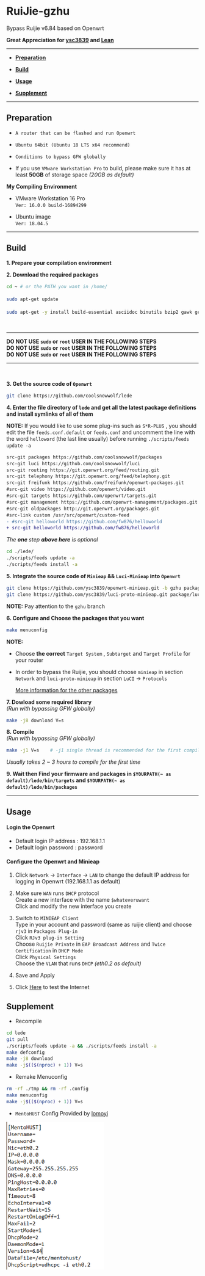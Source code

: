 # RuiJie-gzhu
Bypass Ruijie v6.84 based on Openwrt

**Great Appreciation for [ysc3839](https://github.com/ysc3839/openwrt-minieap/tree/gzhu) and [Lean](https://github.com/coolsnowwolf/lede)**

***

+ **[Preparation](#preparation)**

+ **[Build](#build)**

+ **[Usage](#usage)**

+ **[Supplement](#supplement)**

***

## Preparation

+ `A router that can be flashed and run Openwrt`  


+ `Ubuntu 64bit (Ubuntu 18 LTS x64 recommend)`  


+ `Conditions to bypass GFW globally`  


+ If you use `VMware Workstation Pro` to build, please make sure it has at least **50GB** of storage space *(20GB as default)*  


**My Compiling Environment**
+ VMware Workstation 16 Pro  
`Ver: 16.0.0 build-16894299`

+ Ubuntu image  
`Ver: 18.04.5`

***
## Build

**1. Prepare your compilation environment**

**2. Download the required packages**
```bash
cd ~ # or the PATH you want in /home/

sudo apt-get update

sudo apt-get -y install build-essential asciidoc binutils bzip2 gawk gettext git libncurses5-dev libz-dev patch python3.5 python2.7 unzip zlib1g-dev lib32gcc1 libc6-dev-i386 subversion flex uglifyjs git-core gcc-multilib p7zip p7zip-full msmtp libssl-dev texinfo libglib2.0-dev xmlto qemu-utils upx libelf-dev autoconf automake libtool autopoint device-tree-compiler g++-multilib antlr3 gperf wget swig rsync
```
<br>

---

**DO NOT USE `sudo` or `root` USER IN THE FOLLOWING STEPS**  
**DO NOT USE `sudo` or `root` USER IN THE FOLLOWING STEPS**  
**DO NOT USE `sudo` or `root` USER IN THE FOLLOWING STEPS**  

---

<br>

**3. Get the source code of `Openwrt`**

```bash
git clone https://github.com/coolsnowwolf/lede
```


**4. Enter the file directory of `lede` and get all the latest package definitions and install symlinks of all of them**


**NOTE:** If you would like to use some plug-ins such as `S*R-PLUS` , you should edit the file `feeds.conf.default` or `feeds.conf` and uncomment the line with the word `helloword` (the last line usually) before running `./scripts/feeds update -a`  

```diff
src-git packages https://github.com/coolsnowwolf/packages
src-git luci https://github.com/coolsnowwolf/luci
src-git routing https://git.openwrt.org/feed/routing.git
src-git telephony https://git.openwrt.org/feed/telephony.git
src-git freifunk https://github.com/freifunk/openwrt-packages.git
#src-git video https://github.com/openwrt/video.git
#src-git targets https://github.com/openwrt/targets.git
#src-git management https://github.com/openwrt-management/packages.git
#src-git oldpackages http://git.openwrt.org/packages.git
#src-link custom /usr/src/openwrt/custom-feed
- #src-git helloworld https://github.com/fw876/helloworld
+ src-git helloworld https://github.com/fw876/helloworld
```
*The **one** step **above here** is optional*

```bash
cd ./lede/
./scripts/feeds update -a
./scripts/feeds install -a
```


**5. Integrate the source code of `Minieap` && `Luci-Minieap` into `Openwrt`**

```bash
git clone https://github.com/ysc3839/openwrt-minieap.git -b gzhu package/minieap
git clone https://github.com/ysc3839/luci-proto-minieap.git package/luci-proto-minieap
```
**NOTE:** Pay attention to the `gzhu` branch

**6. Configure and Choose the packages that you want**

```bash
make menuconfig
```


**NOTE:** 
+ Choose **the correct** `Target System` , `Subtarget` and `Target Profile` for your router  
+ In order to bypass the Ruijie, you should choose `minieap` in section `Network` and `luci-proto-minieap` in section `LuCI` -> `Protocols`  

    [More information for the other packages](https://www.right.com.cn/forum/thread-344825-1-1.html)


**7. Dowload some required library**  
*(Run with bypassing GFW globally)*

```bash
make -j8 download V=s
```


**8. Compile**  
*(Run with bypassing GFW globally)*

```bash
make -j1 V=s    # -j1 single thread is recommended for the first compilation
```
*Usually takes 2 ~ 3 hours to compile for the first time*

**9. Wait then Find your firmware and packages in `$YOURPATH(~ as default)/lede/bin/targets` and `$YOURPATH(~ as default)/lede/bin/packages`**

***

## Usage

#### Login the Openwrt

+ Default login IP address : 192.168.1.1
+ Default login password : password

#### Configure the Openwrt and Minieap

1. Click `Network` -> `Interface` -> `LAN` to change the default IP address for logging in Openwrt (192.168.1.1 as default)


2. Make sure `WAN` runs `DHCP` protocol    
Create a new interface with the name `$whateveruwant`  
Click and modify the new interface you create  


3. Switch to `MINIEAP Client`  
Type in your account and password (same as ruijie client) and choose `rjv3` in `Packages Plug-in`  
Click `RJv3 plug-in Setting`  
Choose `Ruijie Private` in `EAP Broadcast Address` and `Twice Certification` in `DHCP Mode`  
Click `Physical Settings`  
Choose the `VLAN` that runs `DHCP` *(eth0.2 as default)* 


4. Save and Apply


5. Click [Here](https://github.com/H0uzC) to test the Internet


## Supplement


+ Recompile  

```bash
cd lede
git pull
./scripts/feeds update -a && ./scripts/feeds install -a
make defconfig
make -j8 download
make -j$(($(nproc) + 1)) V=s
```


+ Remake Menuconfig

```bash
rm -rf ./tmp && rm -rf .config
make menuconfig
make -j$(($(nproc) + 1)) V=s
```


+ `MentoHUST` Config Provided by [lomoyi](https://github.com/lomoyi)

![](./mentohustconfig.png)
